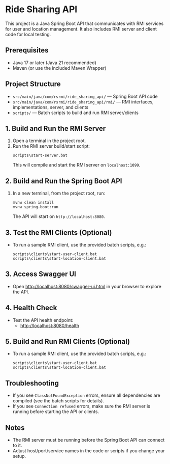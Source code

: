 # Ride Sharing API

This project is a Java Spring Boot API that communicates with RMI services for user and location management. It also includes RMI server and client code for local testing.

## Prerequisites
- Java 17 or later (Java 21 recommended)
- Maven (or use the included Maven Wrapper)

## Project Structure
- `src/main/java/com/rsrmi/ride_sharing_api/` — Spring Boot API code
- `src/main/java/com/rsrmi/ride_sharing_api/rmi/` — RMI interfaces, implementations, server, and clients
- `scripts/` — Batch scripts to build and run RMI server/clients

## 1. Build and Run the RMI Server
1. Open a terminal in the project root.
2. Run the RMI server build/start script:
   ```
   scripts\start-server.bat
   ```
   This will compile and start the RMI server on `localhost:1099`.

## 2. Build and Run the Spring Boot API
1. In a new terminal, from the project root, run:
   ```
   mvnw clean install
   mvnw spring-boot:run
   ```
   The API will start on `http://localhost:8080`.

## 3. Test the RMI Clients (Optional)
- To run a sample RMI client, use the provided batch scripts, e.g.:
  ```
  scripts\clients\start-user-client.bat
  scripts\clients\start-location-client.bat
  ```

## 3. Access Swagger UI
- Open [http://localhost:8080/swagger-ui.html](http://localhost:8080/swagger-ui.html) in your browser to explore the API.

## 4. Health Check
- Test the API health endpoint:
  - [http://localhost:8080/health](http://localhost:8080/health)

## 5. Build and Run RMI Clients (Optional)
- To run a sample RMI client, use the provided batch scripts, e.g.:
  ```
  scripts\clients\start-user-client.bat
  scripts\clients\start-location-client.bat
  ```

## Troubleshooting
- If you see `ClassNotFoundException` errors, ensure all dependencies are compiled (see the batch scripts for details).
- If you see `Connection refused` errors, make sure the RMI server is running before starting the API or clients.

## Notes
- The RMI server must be running before the Spring Boot API can connect to it.
- Adjust host/port/service names in the code or scripts if you change your setup.
